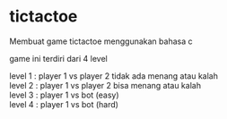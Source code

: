 # tictactoe
Membuat game tictactoe menggunakan bahasa c

game ini terdiri dari 4 level

level 1 : player 1 vs player 2 tidak ada menang atau kalah\
level 2 : player 1 vs player 2 bisa menang atau kalah\
level 3 : player 1 vs bot (easy)\
level 4 : player 1 vs bot (hard)
